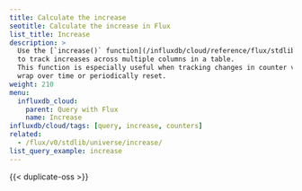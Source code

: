 ```yaml
---
title: Calculate the increase
seotitle: Calculate the increase in Flux
list_title: Increase
description: >
  Use the [`increase()` function](/influxdb/cloud/reference/flux/stdlib/built-in/transformations/increase/)
  to track increases across multiple columns in a table.
  This function is especially useful when tracking changes in counter values that
  wrap over time or periodically reset.
weight: 210
menu:
  influxdb_cloud:
    parent: Query with Flux
    name: Increase
influxdb/cloud/tags: [query, increase, counters]
related:
  - /flux/v0/stdlib/universe/increase/
list_query_example: increase
---
```


{{< duplicate-oss >}}